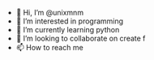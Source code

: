 - 👋 Hi, I’m @unixmnm
- 👀 I’m interested in programming
- 🌱 I’m currently learning python
- 💞️ I’m looking to collaborate on create f
- 📫 How to reach me 

<!---
unixmnm/unixmnm is a ✨ special ✨ repository because its `README.md` (this file) appears on your GitHub profile.
You can click the Preview link to take a look at your changes.
--->

